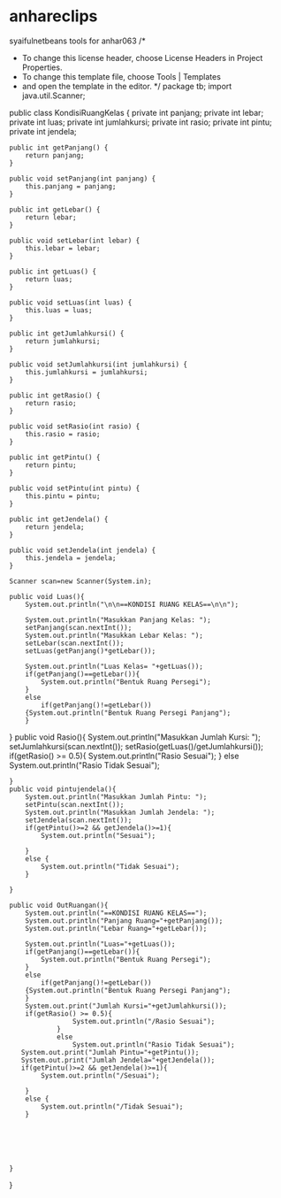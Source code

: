 # anhareclips
syaifulnetbeans tools for anhar063
/*
 * To change this license header, choose License Headers in Project Properties.
 * To change this template file, choose Tools | Templates
 * and open the template in the editor.
 */
package tb;
import java.util.Scanner;

public class KondisiRuangKelas {
    private int panjang;
    private int lebar;
    private int luas;
    private int jumlahkursi;
    private int rasio;
    private int pintu;
    private int jendela;

    public int getPanjang() {
        return panjang;
    }

    public void setPanjang(int panjang) {
        this.panjang = panjang;
    }

    public int getLebar() {
        return lebar;
    }

    public void setLebar(int lebar) {
        this.lebar = lebar;
    }

    public int getLuas() {
        return luas;
    }

    public void setLuas(int luas) {
        this.luas = luas;
    }

    public int getJumlahkursi() {
        return jumlahkursi;
    }

    public void setJumlahkursi(int jumlahkursi) {
        this.jumlahkursi = jumlahkursi;
    }

    public int getRasio() {
        return rasio;
    }

    public void setRasio(int rasio) {
        this.rasio = rasio;
    }

    public int getPintu() {
        return pintu;
    }

    public void setPintu(int pintu) {
        this.pintu = pintu;
    }

    public int getJendela() {
        return jendela;
    }

    public void setJendela(int jendela) {
        this.jendela = jendela;
    }
        
    Scanner scan=new Scanner(System.in);
    
    public void Luas(){
        System.out.println("\n\n==KONDISI RUANG KELAS==\n\n");
        
        System.out.println("Masukkan Panjang Kelas: ");
        setPanjang(scan.nextInt());
        System.out.println("Masukkan Lebar Kelas: ");
        setLebar(scan.nextInt());
        setLuas(getPanjang()*getLebar());
        
        System.out.println("Luas Kelas= "+getLuas());
        if(getPanjang()==getLebar()){
            System.out.println("Bentuk Ruang Persegi");
        }
        else
            if(getPanjang()!=getLebar())
        {System.out.println("Bentuk Ruang Persegi Panjang");
        }
              

}
    public void Rasio(){
         System.out.println("Masukkan Jumlah Kursi: ");
         setJumlahkursi(scan.nextInt());
                setRasio(getLuas()/getJumlahkursi());
                if(getRasio() >= 0.5){
                    System.out.println("Rasio Sesuai");
                }
                else
                    System.out.println("Rasio Tidak Sesuai");
        
                
    }
    public void pintujendela(){
        System.out.println("Masukkan Jumlah Pintu: ");
        setPintu(scan.nextInt());
        System.out.println("Masukkan Jumlah Jendela: ");
        setJendela(scan.nextInt());
        if(getPintu()>=2 && getJendela()>=1){
            System.out.println("Sesuai");
            
        }
        else {
            System.out.println("Tidak Sesuai");
        }
                
    }
    
    public void OutRuangan(){
        System.out.println("==KONDISI RUANG KELAS==");
        System.out.println("Panjang Ruang="+getPanjang());
        System.out.println("Lebar Ruang="+getLebar());
        
        System.out.println("Luas="+getLuas());
        if(getPanjang()==getLebar()){
            System.out.println("Bentuk Ruang Persegi");
        }
        else
            if(getPanjang()!=getLebar())
        {System.out.println("Bentuk Ruang Persegi Panjang");
        }
        System.out.print("Jumlah Kursi="+getJumlahkursi());
        if(getRasio() >= 0.5){
                    System.out.println("/Rasio Sesuai");
                }
                else
                    System.out.println("Rasio Tidak Sesuai");
       System.out.print("Jumlah Pintu="+getPintu());
       System.out.print("Jumlah Jendela="+getJendela());
       if(getPintu()>=2 && getJendela()>=1){
            System.out.println("/Sesuai");
            
        }
        else {
            System.out.println("/Tidak Sesuai");
        }
       
       
        
        
        
        
    }
    
}

